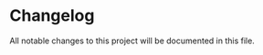 # Changelog

All notable changes to this project will be documented in this file.
<!-- generated by git-cliff -->
<!-- generated by git-cliff -->
<!-- generated by git-cliff -->
<!-- generated by git-cliff -->

